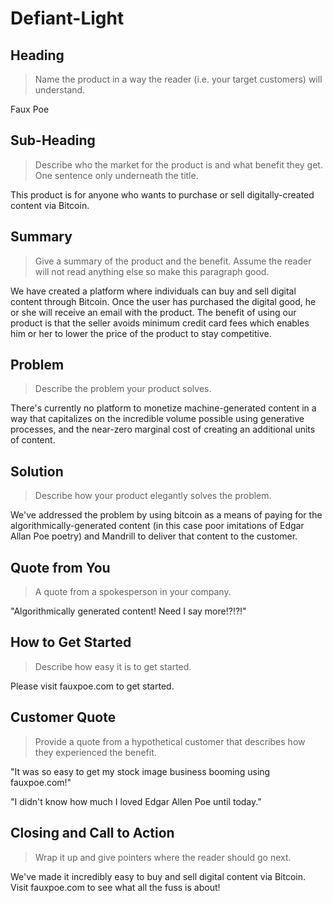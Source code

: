 # Defiant-Light #

<!-- 
> This material was originally posted [here](http://www.quora.com/What-is-Amazons-approach-to-product-development-and-product-management). It is reproduced here for posterities sake.

There is an approach called "working backwards" that is widely used at Amazon. They work backwards from the customer, rather than starting with an idea for a product and trying to bolt customers onto it. While working backwards can be applied to any specific product decision, using this approach is especially important when developing new products or features.

For new initiatives a product manager typically starts by writing an internal press release announcing the finished product. The target audience for the press release is the new/updated product's customers, which can be retail customers or internal users of a tool or technology. Internal press releases are centered around the customer problem, how current solutions (internal or external) fail, and how the new product will blow away existing solutions.

If the benefits listed don't sound very interesting or exciting to customers, then perhaps they're not (and shouldn't be built). Instead, the product manager should keep iterating on the press release until they've come up with benefits that actually sound like benefits. Iterating on a press release is a lot less expensive than iterating on the product itself (and quicker!).

If the press release is more than a page and a half, it is probably too long. Keep it simple. 3-4 sentences for most paragraphs. Cut out the fat. Don't make it into a spec. You can accompany the press release with a FAQ that answers all of the other business or execution questions so the press release can stay focused on what the customer gets. My rule of thumb is that if the press release is hard to write, then the product is probably going to suck. Keep working at it until the outline for each paragraph flows. 

Oh, and I also like to write press-releases in what I call "Oprah-speak" for mainstream consumer products. Imagine you're sitting on Oprah's couch and have just explained the product to her, and then you listen as she explains it to her audience. That's "Oprah-speak", not "Geek-speak".

Once the project moves into development, the press release can be used as a touchstone; a guiding light. The product team can ask themselves, "Are we building what is in the press release?" If they find they're spending time building things that aren't in the press release (overbuilding), they need to ask themselves why. This keeps product development focused on achieving the customer benefits and not building extraneous stuff that takes longer to build, takes resources to maintain, and doesn't provide real customer benefit (at least not enough to warrant inclusion in the press release).
 -->
 
## Heading ##
 > Name the product in a way the reader (i.e. your target customers) will understand.

 Faux Poe

## Sub-Heading ##
 > Describe who the market for the product is and what benefit they get. One sentence only underneath the title.

 This product is for anyone who wants to purchase or sell digitally-created content via Bitcoin.

## Summary ##
 > Give a summary of the product and the benefit. Assume the reader will not read anything else so make this paragraph good.

 We have created a platform where individuals can buy and sell digital content through Bitcoin. Once the user has purchased the digital good, he or she will receive an email with the product. The benefit of using our product is that the seller avoids minimum credit card fees which enables him or her to lower the price of the product to stay competitive.

## Problem ##
 > Describe the problem your product solves.

 There's currently no platform to monetize machine-generated content in a way that capitalizes on the incredible volume possible using generative processes, and the near-zero marginal cost of creating an additional units of content.

## Solution ##
 > Describe how your product elegantly solves the problem.

 We've addressed the problem by using bitcoin as a means of paying for the algorithmically-generated content (in this case poor imitations of Edgar Allan Poe poetry) and Mandrill to deliver that content to the customer.

## Quote from You ##
 > A quote from a spokesperson in your company.
 
 "Algorithmically generated content! Need I say more!?!?!"

## How to Get Started ##
 > Describe how easy it is to get started.
 
 Please visit fauxpoe.com to get started.

## Customer Quote ##
 > Provide a quote from a hypothetical customer that describes how they experienced the benefit.

 "It was so easy to get my stock image business booming using fauxpoe.com!"

 "I didn't know how much I loved Edgar Allen Poe until today."

## Closing and Call to Action ##
 > Wrap it up and give pointers where the reader should go next.

 We've made it incredibly easy to buy and sell digital content via Bitcoin. Visit fauxpoe.com to see what all the fuss is about!